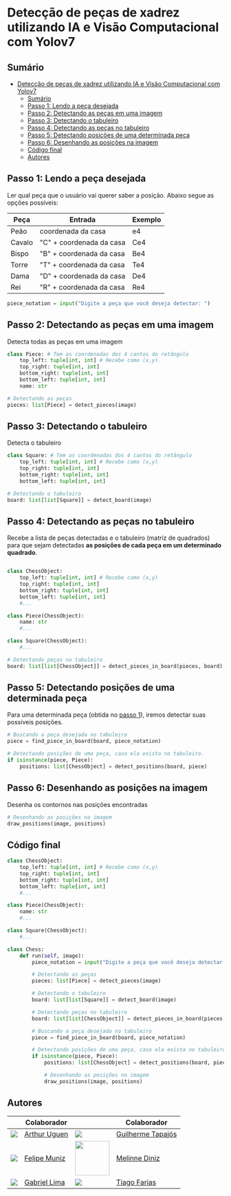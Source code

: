 # Detecção de peças de xadrez utilizando IA e Visão Computacional com Yolov7

## Sumário

- [Detecção de peças de xadrez utilizando IA e Visão Computacional com Yolov7](#detecção-de-peças-de-xadrez-utilizando-ia-e-visão-computacional-com-yolov7)
  - [Sumário](#sumário)
  - [Passo 1: Lendo a peça desejada](#passo-1-lendo-a-peça-desejada)
  - [Passo 2: Detectando as peças em uma imagem](#passo-2-detectando-as-peças-em-uma-imagem)
  - [Passo 3: Detectando o tabuleiro](#passo-3-detectando-o-tabuleiro)
  - [Passo 4: Detectando as peças no tabuleiro](#passo-4-detectando-as-peças-no-tabuleiro)
  - [Passo 5: Detectando posições de uma determinada peça](#passo-5-detectando-posições-de-uma-determinada-peça)
  - [Passo 6: Desenhando as posições na imagem](#passo-6-desenhando-as-posições-na-imagem)
  - [Código final](#código-final)
  - [Autores](#autores)

## Passo 1: Lendo a peça desejada

Ler qual peça que o usuário vai querer saber a posição. Abaixo segue as opções possíveis:

| Peça   | Entrada                  | Exemplo |
| ------ | ------------------------ | ------- |
| Peão   | coordenada da casa       | e4      |
| Cavalo | "C" + coordenada da casa | Ce4     |
| Bispo  | "B" + coordenada da casa | Be4     |
| Torre  | "T" + coordenada da casa | Te4     |
| Dama   | "D" + coordenada da casa | De4     |
| Rei    | "R" + coordenada da casa | Re4     |

```python
piece_notation = input("Digite a peça que você deseja detectar: ")
```

## Passo 2: Detectando as peças em uma imagem

Detecta todas as peças em uma imagem

```python
class Piece: # Tem as coordenadas dos 4 cantos do retângulo
    top_left: tuple[int, int] # Recebe como (x,y)
    top_right: tuple[int, int]
    bottom_right: tuple[int, int]
    bottom_left: tuple[int, int]
    name: str
```

```python
# Detectando as peças
pieces: list[Piece] = detect_pieces(image)
```

## Passo 3: Detectando o tabuleiro

Detecta o tabuleiro

```python
class Square: # Tem as coordenadas dos 4 cantos do retângulo
    top_left: tuple[int, int] # Recebe como (x,y)
    top_right: tuple[int, int]
    bottom_right: tuple[int, int]
    bottom_left: tuple[int, int]
```

```python
# Detectando o tabuleiro
board: list[list[Square]] = detect_board(image)
```

## Passo 4: Detectando as peças no tabuleiro

Recebe a lista de peças detectadas e o tabuleiro (matriz de quadrados) para que sejam detectadas **as posições de cada peça em um determinado quadrado**.

```python

class ChessObject:
    top_left: tuple[int, int] # Recebe como (x,y)
    top_right: tuple[int, int]
    bottom_right: tuple[int, int]
    bottom_left: tuple[int, int]
    #...

class Piece(ChessObject):
    name: str
    #...

class Square(ChessObject):
    #...
```

```python
# Detectando peças no tabuleiro
board: list[list[ChessObject]] = detect_pieces_in_board(pieces, board)
```

## Passo 5: Detectando posições de uma determinada peça

Para uma determinada peça (obtida no [passo 1](#passo-1-lendo-a-peça-desejada)), iremos detectar suas possíveis posições.

```python
# Buscando a peça desejada no tabuleiro
piece = find_piece_in_board(board, piece_notation)

# Detectando posições de uma peça, caso ela exista no tabuleiro.
if isinstance(piece, Piece):
    positions: list[ChessObject] = detect_positions(board, piece)
```

## Passo 6: Desenhando as posições na imagem

Desenha os contornos nas posições encontradas

```python
# Desenhando as posições na imagem
draw_positions(image, positions)
```

## Código final

```python
class ChessObject:
    top_left: tuple[int, int] # Recebe como (x,y)
    top_right: tuple[int, int]
    bottom_right: tuple[int, int]
    bottom_left: tuple[int, int]
    #...

class Piece(ChessObject):
    name: str
    #...

class Square(ChessObject):
    #...

class Chess:
    def run(self, image):
        piece_notation = input("Digite a peça que você deseja detectar: ")

        # Detectando as peças
        pieces: list[Piece] = detect_pieces(image)

        # Detectando o tabuleiro
        board: list[list[Square]] = detect_board(image)

        # Detectando peças no tabuleiro
        board: list[list[ChessObject]] = detect_pieces_in_board(pieces, board)

        # Buscando a peça desejada no tabuleiro
        piece = find_piece_in_board(board, piece_notation)

        # Detectando posições de uma peça, caso ela exista no tabuleiro.
        if isinstance(piece, Piece):
            positions: list[ChessObject] = detect_positions(board, piece)

            # Desenhando as posições na imagem
            draw_positions(image, positions)

```

## Autores

|                                                       | Colaborador                                          |                                                             | Colaborador                                      |
| ----------------------------------------------------- | ---------------------------------------------------- | ----------------------------------------------------------- | ------------------------------------------------ |
| ![](https://github.com/artuguen28.png?size=80)        | [Arthur Uguen](https://github.com/artuguen28)        | ![](https://github.com/Gtapajos.png?size=80)                | [Guilherme Tapajós](https://github.com/Gtapajos) |
| ![](https://github.com/FMAbr.png?size=80)             | [Felipe Muniz](https://github.com/FMAbr)             | <img src="https://github.com/melinnediniz.png" width="80"/> | [Melinne Diniz](https://github.com/melinnediniz) |
| ![](https://github.com/gabrielSantosLima.png?size=80) | [Gabriel Lima](https://github.com/gabrielSantosLima) | ![](https://github.com/tgoofarias.png?size=80)              | [Tiago Farias](https://github.com/tgoofarias)    |
